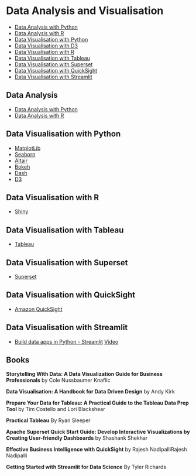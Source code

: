 
# Data Analysis and Visualisation

- [Data Analysis with Python](DataAnalysisPython)
- [Data Analysis with R](DataAnalysisR)
- [Data Visualisation with Python](#Data-Visualisation-with-python)
- [Data Visualisation with D3](#Data-Visualisation-with-d3)
- [Data Visualisation with R](#Data-Visualisation-with-r)
- [Data Visualisation with Tableau](#Data-Visualisation-with-tableau)
- [Data Visualisation with Superset](#Data-Visualisation-with-Superset)
- [Data Visualisation with QuickSight](#Data-Visualisation-with-QuickSight)
- [Data Visualisation with Streamlit](#Data-Visualisation-with-Streamlit)
## Data Analysis 

- [Data Analysis with Python](DataAnalysisPython)
- [Data Analysis with R](DataAnalysisR)

## Data Visualisation with Python

* [MatplotLib](https://matplotlib.org/)
* [Seaborn](https://seaborn.pydata.org/)
* [Altair](https://github.com/altair-viz)
* [Bokeh](https://github.com/bokeh/bokeh)
* [Dash](https://dash.plot.ly/getting-started)
* [D3](https://d3js.org/)


## Data Visualisation with R

* [Shiny](https://shiny.rstudio.com/)


## Data Visualisation with Tableau

* [Tableau](https://www.tableau.com/learn)

## Data Visualisation with Superset

* [Superset](Superset)

## Data Visualisation with QuickSight

* [Amazon QuickSight](QuickSight)


## Data Visualisation with Streamlit 

* [Build data apps in Python - Streamlit](https://github.com/streamlit) [Video](https://www.youtube.com/watch?v=JwSS70SZdyM) 




## Books

**Storytelling With Data: A Data Visualization Guide for Business Professionals** by Cole Nussbaumer Knaflic

**Data Visualisation: A Handbook for Data Driven Design** by Andy Kirk


**Prepare Your Data for Tableau: A Practical Guide to the Tableau Data Prep Tool** by Tim Costello and Lori Blackshear

**Practical Tableau** By Ryan Sleeper

**Apache Superset Quick Start Guide: Develop Interactive Visualizations by Creating User-friendly Dashboards** by Shashank Shekhar

**Effective Business Intelligence with QuickSight** by Rajesh NadipalliRajesh Nadipalli

**Getting Started with Streamlit for Data Science** By Tyler Richards


